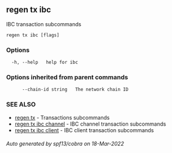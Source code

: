 ## regen tx ibc

IBC transaction subcommands

```
regen tx ibc [flags]
```

### Options

```
  -h, --help   help for ibc
```

### Options inherited from parent commands

```
      --chain-id string   The network chain ID
```

### SEE ALSO

* [regen tx](regen_tx.md)	 - Transactions subcommands
* [regen tx ibc channel](regen_tx_ibc_channel.md)	 - IBC channel transaction subcommands
* [regen tx ibc client](regen_tx_ibc_client.md)	 - IBC client transaction subcommands

###### Auto generated by spf13/cobra on 18-Mar-2022
